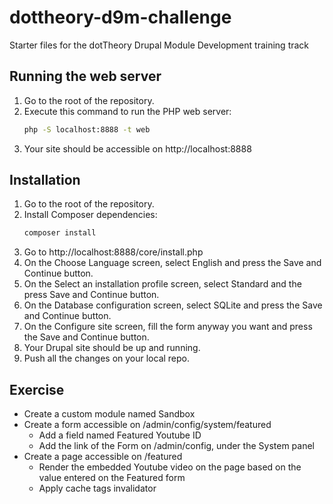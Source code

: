# dottheory-d9m-challenge
Starter files for the dotTheory Drupal Module Development training track

## Running the web server
1. Go to the root of the repository.
2. Execute this command to run the PHP web server:
    ```sh
    php -S localhost:8888 -t web
    ```
3. Your site should be accessible on http://localhost:8888

## Installation
1. Go to the root of the repository.
2. Install Composer dependencies:
    ```sh
    composer install
    ```
3. Go to http://localhost:8888/core/install.php
4. On the Choose Language screen, select English and press the Save and Continue button.
5. On the Select an installation profile screen, select Standard and the press Save and Continue button.
6. On the Database configuration screen, select SQLite and press the Save and Continue button.
7. On the Configure site screen, fill the form anyway you want and press the Save and Continue button.
8. Your Drupal site should be up and running.
9. Push all the changes on your local repo.

## Exercise
- Create a custom module named Sandbox
- Create a form accessible on /admin/config/system/featured
  - Add a field named Featured Youtube ID
  - Add the link of the Form on /admin/config, under the System panel
- Create a page accessible on /featured
  - Render the embedded Youtube video on the page based on the value entered on the Featured form
  - Apply cache tags invalidator 
